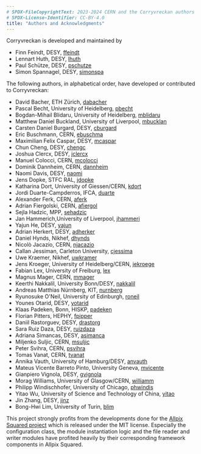 ```yaml
---
# SPDX-FileCopyrightText: 2023-2024 CERN and the Corryvreckan authors
# SPDX-License-Identifier: CC-BY-4.0
title: "Authors and Acknowledgments"
---
```


Corryvreckan is developed and maintained by

* Finn Feindt, DESY, [ffeindt](https://gitlab.cern.ch/ffeindt)
* Lennart Huth, DESY, [lhuth](https://gitlab.cern.ch/lhuth)
* Paul Schütze, DESY, [pschutze](https://gitlab.cern.ch/pschutze)
* Simon Spannagel, DESY, [simonspa](https://gitlab.cern.ch/simonspa)

The following authors, in alphabetical order, have developed or contributed to Corryvreckan:

* David Bacher, ETH Zürich, [dabacher](https://gitlab.cern.ch/dabacher)
* Pascal Becht, University of Heidelberg, [pbecht](https://gitlab.cern.ch/pbecht)
* Bogdan-Mihail Blidaru, University of Heidelberg, [mblidaru](https://gitlab.cern.ch/mblidaru)
* Matthew Daniel Buckland, University of Liverpool, [mbucklan](https://gitlab.cern.ch/mbucklan)
* Carsten Daniel Burgard, DESY, [cburgard](https://gitlab.cern.ch/cburgard)
* Eric Buschmann, CERN, [ebuschma](https://gitlab.cern.ch/ebuschma)
* Maximilian Felix Caspar, DESY, [mcaspar](https://gitlab.cern.ch/mcaspar)
* Chun Cheng, DESY, [chengc](https://gitlab.cern.ch/chengc)
* Joshua Clercx, DESY, [jclercx](https://gitlab.cern.ch/jclercx)
* Manuel Colocci, CERN, [mcolocci](https://gitlab.cern.ch/mcolocci)
* Dominik Dannheim, CERN, [dannheim](https://gitlab.cern.ch/dannheim)
* Naomi Davis, DESY, [naomi](https://gitlab.cern.ch/naomi)
* Jens Dopke, STFC RAL, [jdopke](https://gitlab.cern.ch/dabacher)
* Katharina Dort, University of Giessen/CERN, [kdort](https://gitlab.cern.ch/kdort)
* Jordi Duarte-Campderros, IFCA, [duarte](https://gitlab.cern.ch/duarte)
* Alexander Ferk, CERN, [aferk](https://gitlab.cern.ch/aferk)
* Adrian Fiergolski, CERN, [afiergol](https://gitlab.cern.ch/afiergol)
* Sejla Hadzic, MPP, [sehadzic](https://gitlab.cern.ch/sehadzic)
* Jan Hammerich,University of Liverpool, [jhammeri](https://gitlab.cern.ch/jhammeri)
* Yajun He, DESY, [yajun](https://gitlab.cern.ch/yajun)
* Adrian Herkert, DESY, [adherker](https://gitlab.cern.ch/adherker)
* Daniel Hynds, Nikhef, [dhynds](https://gitlab.cern.ch/dhynds)
* Nicolò Jacazio, CERN, [njacazio](https://gitlab.cern.ch/njacazio)
* Callan Jessiman, Carleton University, [cjessima](https://gitlab.cern.ch/cjessima)
* Uwe Kraemer, Nikhef, [uwkramer](https://gitlab.cern.ch/uwkramer)
* Jens Kroeger, University of Heidelberg/CERN, [jekroege](https://gitlab.cern.ch/jekroege)
* Fabian Lex, University of Freiburg, [lex](https://gitlab.cern.ch/lex)
* Magnus Mager, CERN, [mmager](https://gitlab.cern.ch/mmager)
* Keerthi Nakkalil, University Bonn/DESY, [nakkalil](https://gitlab.cern.ch/nakkalil)
* Andreas Matthias Nürnberg, KIT, [nurnberg](https://gitlab.cern.ch/nurnberg)
* Ryunosuke O'Neil, University of Edinburgh, [roneil](https://gitlab.cern.ch/roneil)
* Younes Otarid, DESY, [yotarid](https://gitlab.cern.ch/yotarid)
* Klaas Padeken, Bonn, HISKP, [padeken](https://gitlab.cern.ch/padeken)
* Florian Pitters, HEPHY, [fpipper](https://gitlab.cern.ch/fpipper)
* Daniil Rastorguev, DESY, [drastorg](https://gitlab.cern.ch/drastorg)
* Sara Ruiz Daza, DESY, [ruizdaza](https://gitlab.cern.ch/ruizdaza)
* Adriana Simancas, DESY, [asimanca](https://gitlab.cern.ch/asimanca)
* Miljenko Suljic, CERN, [msuljic](https://gitlab.cern.ch/msuljic)
* Peter Svihra, CERN, [psvihra](https://gitlab.cern.ch/psvihra)
* Tomas Vanat, CERN, [tvanat](https://gitlab.cern.ch/tvanat)
* Annika Vauth, University of Hamburg/DESY, [anvauth](https://gitlab.cern.ch/anvauth)
* Mateus Vicente Barreto Pinto, University Geneva, [mvicente](https://gitlab.cern.ch/mvicente)
* Gianpiero Vignola, DESY, [gvignola](https://gitlab.cern.ch/gvignola)
* Morag Williams, University of Glasgow/CERN, [williamm](https://gitlab.cern.ch/williamm)
* Philipp Windischhofer, University of Chicago, [phwindis](https://gitlab.cern.ch/phwindis)
* Yitao Wu, University of Science and Technology of China, [yitao](https://gitlab.cern.ch/yitao)
* Jin Zhang, DESY, [jinz](https://gitlab.cern.ch/jinz)
* Bong-Hwi Lim, University of Turin, [blim](https://gitlab.cern.ch/blim)

This project strongly profits from the developments done for the [Allpix Squared project](https://cern.ch/allpix-squared) which is released under the MIT license. Especially the configuration class, the module instantiation logic and the file reader and writer modules have profited heavily by their corresponding framework components in Allpix Squared.

